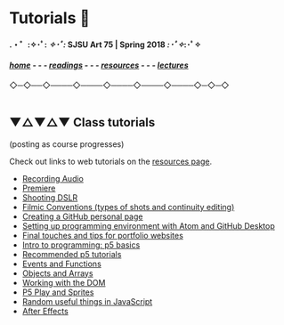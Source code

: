 
# Tutorials 📝

#### .・゜:✧･ﾟ: *✧･ﾟ:* SJSU Art 75 | Spring 2018 *:･ﾟ✧*:･ﾟ✧

#### ***[home](..) - - - [readings](../readings) - - - [resources](/resources) - - - [lectures](/..lectures)***
 ◇─◇──◇────◇────◇────◇────◇────◇─◇─◇
 <br> <br>

## ▼△▼△▼ Class tutorials

(posting as course progresses)

Check out links to web tutorials on the [resources page](../resources).


* [Recording Audio](01_recordingAudio)
* [Premiere](02_Premiere)
* [Shooting DSLR](03_shootingDSLR)
* [Filmic Conventions (types of shots and continuity editing)](04_filmicConventions)
* [Creating a GitHub personal page](05a_HTML-CSS_gitHubPage)
* [Setting up programming environment with Atom and GitHub Desktop](05b_HTML-CSS_gitHubDesktop-atom)
* [Final touches and tips for portfolio websites](05b_HTML-CSS_gitHubDesktop-atom)
* [Intro to programming: p5 basics](06_introToProgramming_p5-Basics)
* [Recommended p5 tutorials](06b_recommendedJavaScriptTutorials)
* [Events and Functions](07_eventsAndFunctions)
* [Objects and Arrays](08_objectsAndArrays)
* [Working with the DOM](09_workingWithDOM)
* [P5 Play and Sprites](10_p5Play-sprites)
* [Random useful things in JavaScript](11_randomUsefulThings)
* [After Effects](12_afterEffects)
